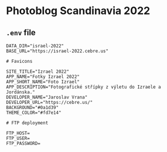 # Photoblog Scandinavia 2022

## `.env` file

    DATA_DIR="israel-2022"
    BASE_URL="https://israel-2022.cebre.us"

    # Favicons

    SITE_TITLE="Izrael 2022"
    APP_NAME="Fotky Izrael 2022"
    APP_SHORT_NAME="Foto Izrael"
    APP_DESCRIPTION="Fotografické střípky z výletu do Izraele a Jordánska."
    DEVELOPER_NAME="Jaroslav Vrana"
    DEVELOPER_URL="https://cebre.us/"
    BACKGROUND="#0a1d39"
    THEME_COLOR="#fd7e14"

    # FTP deployment

    FTP_HOST=
    FTP_USER=
    FTP_PASSWORD=
